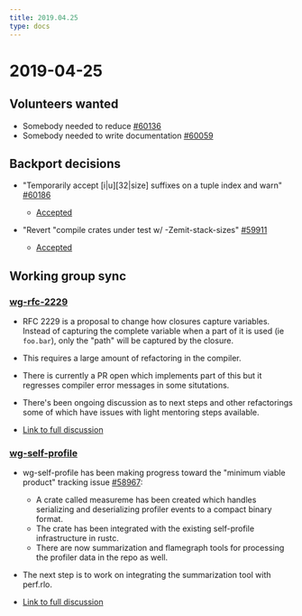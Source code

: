 ```yaml
---
title: 2019.04.25
type: docs
---
```

# 2019-04-25

## Volunteers wanted

- Somebody needed to reduce [#60136](https://github.com/rust-lang/rust/issues/60136)
- Somebody needed to write documentation [#60059](https://github.com/rust-lang/rust/issues/60059)

## Backport decisions

- "Temporarily accept [i|u][32|size] suffixes on a tuple index and warn" [#60186](https://github.com/rust-lang/rust/issues/60186)
  - [Accepted](https://rust-lang.zulipchat.com/#narrow/stream/131828-t-compiler/topic/weekly.20meeting.202019-04-25.20.2354818/near/164176203)

- "Revert "compile crates under test w/ -Zemit-stack-sizes" [#59911](https://github.com/rust-lang/rust/issues/59911)
  - [Accepted](https://rust-lang.zulipchat.com/#narrow/stream/131828-t-compiler/topic/weekly.20meeting.202019-04-25.20.2354818/near/164176203)

## Working group sync

### [wg-rfc-2229](../../../working-groups/rfc-2229/)

- RFC 2229 is a proposal to change how closures capture variables.
Instead of capturing the complete variable when a part of it is used (ie `foo.bar`), only the "path" will be captured by the closure.

- This requires a large amount of refactoring in the compiler.

- There is currently a PR open which implements part of this but it regresses compiler error messages in some situtations.

- There's been ongoing discussion as to next steps and other refactorings some of which have issues with light mentoring steps available.

- [Link to full discussion](https://rust-lang.zulipchat.com/#narrow/stream/131828-t-compiler/topic/weekly.20meeting.202019-04-25.20.2354818/near/164176279)

### [wg-self-profile](../../../working-groups/self-profile/)

- wg-self-profile has been making progress toward the "minimum viable product" tracking issue [#58967](https://github.com/rust-lang/rust/issues/58967):
  - A crate called measureme has been created which handles serializing and deserializing profiler events to a compact binary format.
  - The crate has been integrated with the existing self-profile infrastructure in rustc.
  - There are now summarization and flamegraph tools for processing the profiler data in the repo as well.

- The next step is to work on integrating the summarization tool with perf.rlo.

- [Link to full discussion](https://rust-lang.zulipchat.com/#narrow/stream/131828-t-compiler/topic/weekly.20meeting.202019-04-25.20.2354818/near/164177123)
